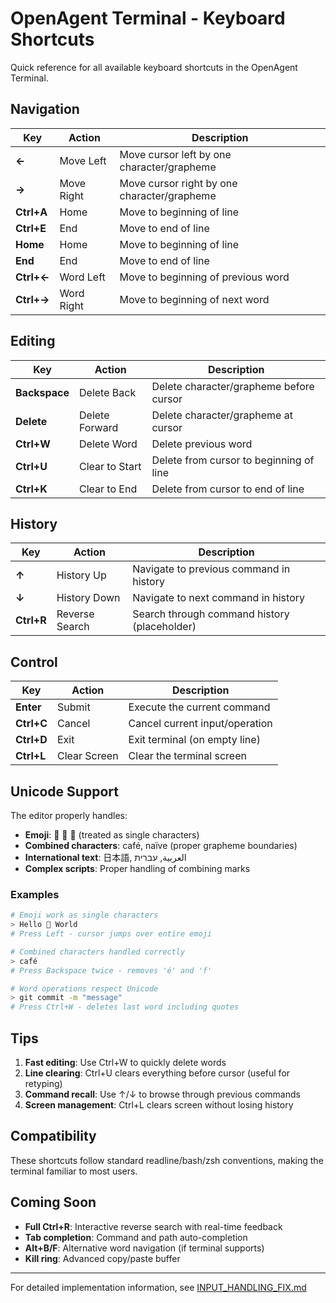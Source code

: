 # OpenAgent Terminal - Keyboard Shortcuts

Quick reference for all available keyboard shortcuts in the OpenAgent Terminal.

## Navigation

| Key | Action | Description |
|-----|--------|-------------|
| **←** | Move Left | Move cursor left by one character/grapheme |
| **→** | Move Right | Move cursor right by one character/grapheme |
| **Ctrl+A** | Home | Move to beginning of line |
| **Ctrl+E** | End | Move to end of line |
| **Home** | Home | Move to beginning of line |
| **End** | End | Move to end of line |
| **Ctrl+←** | Word Left | Move to beginning of previous word |
| **Ctrl+→** | Word Right | Move to beginning of next word |

## Editing

| Key | Action | Description |
|-----|--------|-------------|
| **Backspace** | Delete Back | Delete character/grapheme before cursor |
| **Delete** | Delete Forward | Delete character/grapheme at cursor |
| **Ctrl+W** | Delete Word | Delete previous word |
| **Ctrl+U** | Clear to Start | Delete from cursor to beginning of line |
| **Ctrl+K** | Clear to End | Delete from cursor to end of line |

## History

| Key | Action | Description |
|-----|--------|-------------|
| **↑** | History Up | Navigate to previous command in history |
| **↓** | History Down | Navigate to next command in history |
| **Ctrl+R** | Reverse Search | Search through command history (placeholder) |

## Control

| Key | Action | Description |
|-----|--------|-------------|
| **Enter** | Submit | Execute the current command |
| **Ctrl+C** | Cancel | Cancel current input/operation |
| **Ctrl+D** | Exit | Exit terminal (on empty line) |
| **Ctrl+L** | Clear Screen | Clear the terminal screen |

## Unicode Support

The editor properly handles:
- **Emoji**: 👋 🎉 🚀 (treated as single characters)
- **Combined characters**: café, naïve (proper grapheme boundaries)
- **International text**: 日本語, العربية, עברית
- **Complex scripts**: Proper handling of combining marks

### Examples

```bash
# Emoji work as single characters
> Hello 👋 World
# Press Left - cursor jumps over entire emoji

# Combined characters handled correctly
> café
# Press Backspace twice - removes 'é' and 'f'

# Word operations respect Unicode
> git commit -m "message"
# Press Ctrl+W - deletes last word including quotes
```

## Tips

1. **Fast editing**: Use Ctrl+W to quickly delete words
2. **Line clearing**: Ctrl+U clears everything before cursor (useful for retyping)
3. **Command recall**: Use ↑/↓ to browse through previous commands
4. **Screen management**: Ctrl+L clears screen without losing history

## Compatibility

These shortcuts follow standard readline/bash/zsh conventions, making the terminal familiar to most users.

## Coming Soon

- **Full Ctrl+R**: Interactive reverse search with real-time feedback
- **Tab completion**: Command and path auto-completion
- **Alt+B/F**: Alternative word navigation (if terminal supports)
- **Kill ring**: Advanced copy/paste buffer

---

For detailed implementation information, see [INPUT_HANDLING_FIX.md](INPUT_HANDLING_FIX.md)
